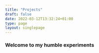 ```yaml
---
title: "Projects"
draft: false
date: 2022-03-12T13:32:24+01:00
type: page
layout: singlepage
---
```


### Welcome to my humble experiments